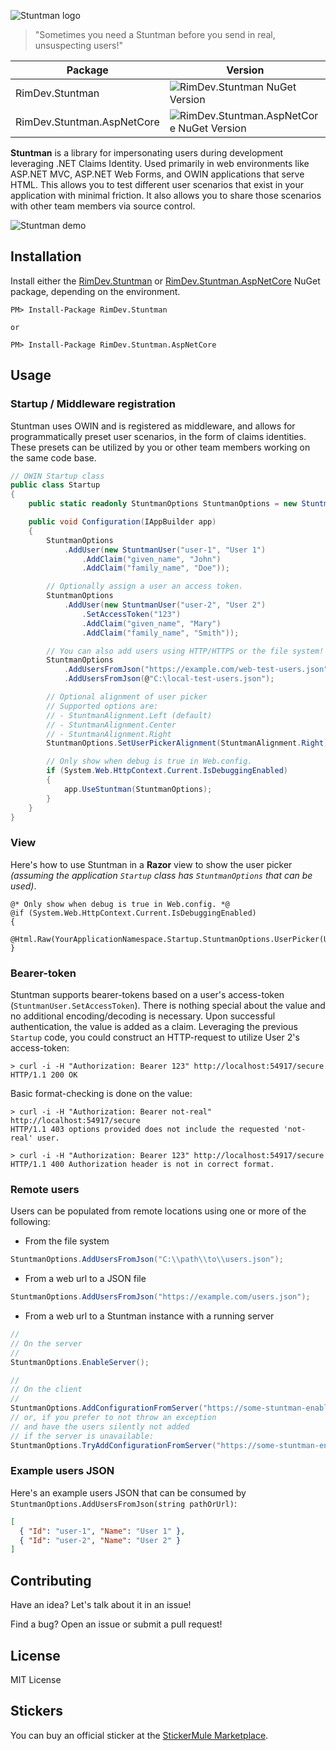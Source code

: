 ![Stuntman logo](https://raw.githubusercontent.com/ritterim/stuntman/gh-pages/images/stuntman-logo.png)

> "Sometimes you need a Stuntman before you send in real, unsuspecting users!"

| Package                    | Version |
| -------------------------- | ------- |
| RimDev.Stuntman            | ![RimDev.Stuntman NuGet Version](https://img.shields.io/nuget/v/RimDev.Stuntman.svg) |
| RimDev.Stuntman.AspNetCore | ![RimDev.Stuntman.AspNetCore NuGet Version](https://img.shields.io/nuget/v/RimDev.Stuntman.AspNetCore.svg) |

**Stuntman** is a library for impersonating users during development leveraging .NET Claims Identity. Used primarily in web environments like ASP.NET MVC, ASP.NET Web Forms, and OWIN applications that serve HTML. This allows you to test different user scenarios that exist in your application with minimal friction. It also allows you to share those scenarios with other team members via source control.

![Stuntman demo](https://cloud.githubusercontent.com/assets/1012917/10737939/5154bbdc-7beb-11e5-87dd-979c4e8cb3c0.gif)

## Installation

Install either the [RimDev.Stuntman](https://www.nuget.org/packages/RimDev.Stuntman/) or [RimDev.Stuntman.AspNetCore](https://www.nuget.org/packages/RimDev.Stuntman.AspNetCore/) NuGet package, depending on the environment.

```
PM> Install-Package RimDev.Stuntman

or

PM> Install-Package RimDev.Stuntman.AspNetCore
```

## Usage

### Startup / Middleware registration

Stuntman uses OWIN and is registered as middleware, and allows for programmatically preset user scenarios, in the form of claims identities. These presets can be utilized by you or other team members working on the same code base.

```csharp
// OWIN Startup class
public class Startup
{
    public static readonly StuntmanOptions StuntmanOptions = new StuntmanOptions();

    public void Configuration(IAppBuilder app)
    {
        StuntmanOptions
            .AddUser(new StuntmanUser("user-1", "User 1")
                .AddClaim("given_name", "John")
                .AddClaim("family_name", "Doe"));

        // Optionally assign a user an access token.
        StuntmanOptions
            .AddUser(new StuntmanUser("user-2", "User 2")
                .SetAccessToken("123")
                .AddClaim("given_name", "Mary")
                .AddClaim("family_name", "Smith"));

        // You can also add users using HTTP/HTTPS or the file system!
        StuntmanOptions
            .AddUsersFromJson("https://example.com/web-test-users.json")
            .AddUsersFromJson(@"C:\local-test-users.json");

        // Optional alignment of user picker
        // Supported options are:
        // - StuntmanAlignment.Left (default)
        // - StuntmanAlignment.Center
        // - StuntmanAlignment.Right
        StuntmanOptions.SetUserPickerAlignment(StuntmanAlignment.Right);

        // Only show when debug is true in Web.config.
        if (System.Web.HttpContext.Current.IsDebuggingEnabled)
        {
            app.UseStuntman(StuntmanOptions);
        }
    }
}
```

### View

Here's how to use Stuntman in a **Razor** view to show the user picker *(assuming the application `Startup` class has `StuntmanOptions` that can be used)*.

```
@* Only show when debug is true in Web.config. *@
@if (System.Web.HttpContext.Current.IsDebuggingEnabled)
{
    @Html.Raw(YourApplicationNamespace.Startup.StuntmanOptions.UserPicker(User));
}
```

### Bearer-token

Stuntman supports bearer-tokens based on a user's access-token (`StuntmanUser.SetAccessToken`). There is nothing special about the value and no additional encoding/decoding is necessary. Upon successful authentication, the value is added as a claim. Leveraging the previous `Startup` code, you could construct an HTTP-request to utilize User 2's access-token:

```shell
> curl -i -H "Authorization: Bearer 123" http://localhost:54917/secure
HTTP/1.1 200 OK
```

Basic format-checking is done on the value:

```shell
> curl -i -H "Authorization: Bearer not-real" http://localhost:54917/secure
HTTP/1.1 403 options provided does not include the requested 'not-real' user.
```

```shell
> curl -i -H "Authorization: Bearer 123" http://localhost:54917/secure
HTTP/1.1 400 Authorization header is not in correct format.
```

### Remote users

Users can be populated from remote locations using one or more of the following:

- From the file system

```csharp
StuntmanOptions.AddUsersFromJson("C:\\path\\to\\users.json");
```
- From a web url to a JSON file

```csharp
StuntmanOptions.AddUsersFromJson("https://example.com/users.json");
```
- From a web url to a Stuntman instance with a running server

```csharp
//
// On the server
//
StuntmanOptions.EnableServer();

//
// On the client
//
StuntmanOptions.AddConfigurationFromServer("https://some-stuntman-enabled-app.example.com/");
// or, if you prefer to not throw an exception
// and have the users silently not added
// if the server is unavailable:
StuntmanOptions.TryAddConfigurationFromServer("https://some-stuntman-enabled-app.example.com/");
```

### Example users JSON

Here's an example users JSON that can be consumed by `StuntmanOptions.AddUsersFromJson(string pathOrUrl)`:

```json
[
  { "Id": "user-1", "Name": "User 1" },
  { "Id": "user-2", "Name": "User 2" }
]
```

## Contributing

Have an idea? Let's talk about it in an issue!

Find a bug? Open an issue or submit a pull request!

## License

MIT License

## Stickers

You can buy an official sticker at the [StickerMule Marketplace](https://www.stickermule.com/marketplace/9330-stuntman).
